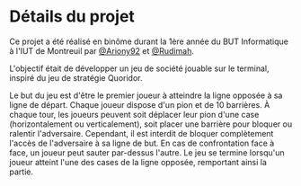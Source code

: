 # Détails du projet

Ce projet a été réalisé en binôme durant la 1ère année du BUT Informatique à l'IUT de Montreuil par [@Ariony92](https://github.com/Ariony92) et [@Rudimah](https://github.com/rudimah).

L'objectif était de développer un jeu de société jouable sur le terminal, inspiré du jeu de stratégie Quoridor.

Le but du jeu est d'être le premier joueur à atteindre la ligne opposée à sa ligne de départ. Chaque joueur dispose d'un pion et de 10 barrières. À chaque tour, les joueurs peuvent soit déplacer leur pion d'une case (horizontalement ou verticalement), soit placer une barrière pour bloquer ou ralentir l'adversaire. Cependant, il est interdit de bloquer complètement l'accès de l'adversaire à sa ligne de but. En cas de confrontation face à face, un joueur peut sauter par-dessus l'autre. Le jeu se termine lorsqu'un joueur atteint l'une des cases de la ligne opposée, remportant ainsi la partie.
